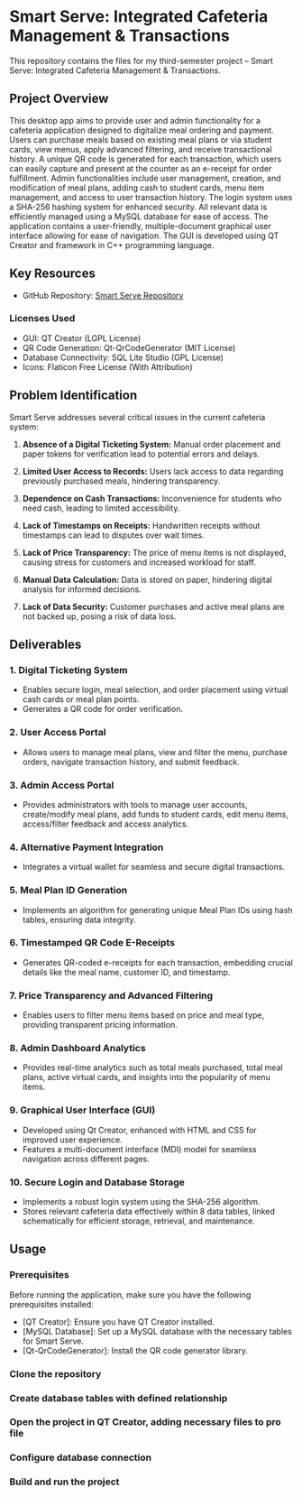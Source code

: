 # Smart Serve: Integrated Cafeteria Management & Transactions

This repository contains the files for my third-semester project – Smart Serve: Integrated Cafeteria Management & Transactions.

## Project Overview
This desktop app aims to provide user and admin functionality for a cafeteria application designed to digitalize meal ordering and payment. Users can purchase meals based on existing meal plans or via student cards, view menus, apply advanced filtering, and receive transactional history. A unique QR code is generated for each transaction, which users can easily capture and present at the counter as an e-receipt for order fulfillment. Admin functionalities include user management, creation, and modification of meal plans, adding cash to student cards, menu item management, and access to user transaction history. The login system uses a SHA-256 hashing system for enhanced security. All relevant data is efficiently managed using a MySQL database for ease of access. The application contains a user-friendly, multiple-document graphical user interface allowing for ease of navigation. The GUI is  developed using QT Creator and framework in C++ programming language.

## Key Resources
- GitHub Repository: [Smart Serve Repository](https://github.com/zoya-hammad/SmartServe)

### Licenses Used
- GUI: QT Creator (LGPL License)
- QR Code Generation: Qt-QrCodeGenerator (MIT License)
- Database Connectivity: SQL Lite Studio (GPL License)
- Icons: Flaticon Free License (With Attribution)

## Problem Identification
Smart Serve addresses several critical issues in the current cafeteria system:

1. **Absence of a Digital Ticketing System:**
    Manual order placement and paper tokens for verification lead to potential errors and delays.
   
2. **Limited User Access to Records:**
   Users lack access to data regarding previously purchased meals, hindering transparency.

3. **Dependence on Cash Transactions:**
   Inconvenience for students who need cash, leading to limited accessibility.

4. **Lack of Timestamps on Receipts:**
    Handwritten receipts without timestamps can lead to disputes over wait times.

5. **Lack of Price Transparency:**
   The price of menu items is not displayed, causing stress for customers and increased workload for staff.

6. **Manual Data Calculation:**
   Data is stored on paper, hindering digital analysis for informed decisions.

7. **Lack of Data Security:**
   Customer purchases and active meal plans are not backed up, posing a risk of data loss.

## Deliverables

### 1. Digital Ticketing System
- Enables secure login, meal selection, and order placement using virtual cash cards or meal plan points.
- Generates a QR code for order verification.

### 2. User Access Portal
- Allows users to manage meal plans, view and filter the menu, purchase orders, navigate transaction history, and submit feedback.

### 3. Admin Access Portal
- Provides administrators with tools to manage user accounts, create/modify meal plans, add funds to student cards, edit menu items, access/filter feedback and access analytics.

### 4. Alternative Payment Integration
- Integrates a virtual wallet for seamless and secure digital transactions.

### 5. Meal Plan ID Generation
- Implements an algorithm for generating unique Meal Plan IDs using hash tables, ensuring data integrity.

### 6. Timestamped QR Code E-Receipts
- Generates QR-coded e-receipts for each transaction, embedding crucial details like the meal name, customer ID, and timestamp.

### 7. Price Transparency and Advanced Filtering
- Enables users to filter menu items based on price and meal type, providing transparent pricing information.

### 8. Admin Dashboard Analytics
- Provides real-time analytics such as total meals purchased, total meal plans, active virtual cards, and insights into the popularity of menu items.

### 9. Graphical User Interface (GUI)
- Developed using Qt Creator, enhanced with HTML and CSS for improved user experience.
- Features a multi-document interface (MDI) model for seamless navigation across different pages.

### 10. Secure Login and Database Storage
- Implements a robust login system using the SHA-256 algorithm.
- Stores relevant cafeteria data effectively within 8 data tables, linked schematically for efficient storage, retrieval, and maintenance.

## Usage

### Prerequisites

Before running the application, make sure you have the following prerequisites installed:

- [QT Creator]: Ensure you have QT Creator installed.
- [MySQL Database]: Set up a MySQL database with the necessary tables for Smart Serve.
- [Qt-QrCodeGenerator]: Install the QR code generator library.

### Clone the repository
### Create database tables with defined relationship
### Open the project in QT Creator, adding necessary files to pro file
### Configure database connection
### Build and run the project


